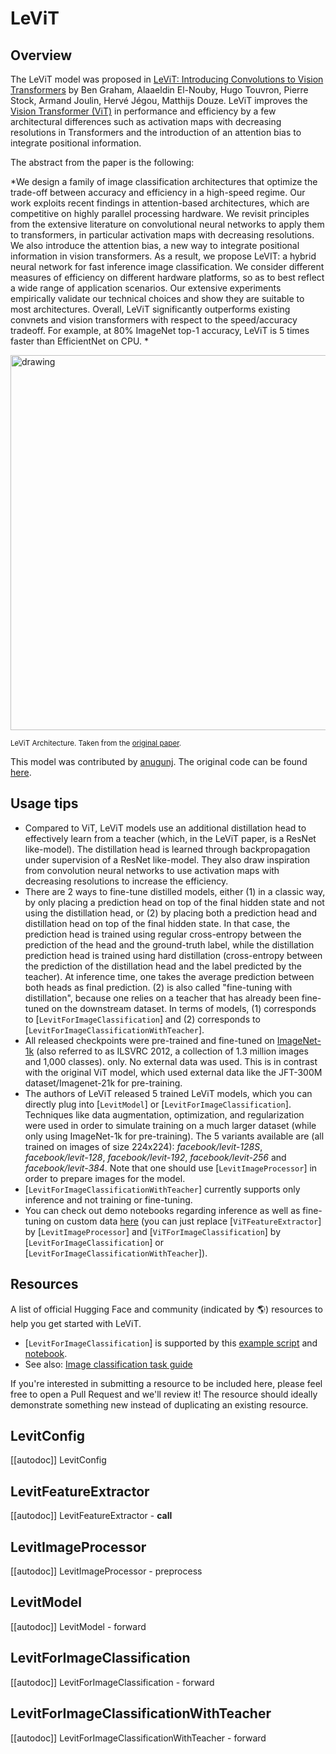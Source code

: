 <!--Copyright 2022 The HuggingFace Team. All rights reserved.

Licensed under the Apache License, Version 2.0 (the "License"); you may not use this file except in compliance with
the License. You may obtain a copy of the License at

http://www.apache.org/licenses/LICENSE-2.0

Unless required by applicable law or agreed to in writing, software distributed under the License is distributed on
an "AS IS" BASIS, WITHOUT WARRANTIES OR CONDITIONS OF ANY KIND, either express or implied. See the License for the
specific language governing permissions and limitations under the License.

⚠️ Note that this file is in Markdown but contain specific syntax for our doc-builder (similar to MDX) that may not be
rendered properly in your Markdown viewer.

-->

# LeViT

## Overview

The LeViT model was proposed in [LeViT: Introducing Convolutions to Vision Transformers](https://arxiv.org/abs/2104.01136) by Ben Graham, Alaaeldin El-Nouby, Hugo Touvron, Pierre Stock, Armand Joulin, Hervé Jégou, Matthijs Douze. LeViT improves the [Vision Transformer (ViT)](vit) in performance and efficiency by a few architectural differences such as activation maps with decreasing resolutions in Transformers and the introduction of an attention bias to integrate positional information.

The abstract from the paper is the following:

*We design a family of image classification architectures that optimize the trade-off between accuracy
and efficiency in a high-speed regime. Our work exploits recent findings in attention-based architectures,
which are competitive on highly parallel processing hardware. We revisit principles from the extensive
literature on convolutional neural networks to apply them to transformers, in particular activation maps
with decreasing resolutions. We also introduce the attention bias, a new way to integrate positional information
in vision transformers. As a result, we propose LeVIT: a hybrid neural network for fast inference image classification.
We consider different measures of efficiency on different hardware platforms, so as to best reflect a wide range of
application scenarios. Our extensive experiments empirically validate our technical choices and show they are suitable
to most architectures. Overall, LeViT significantly outperforms existing convnets and vision transformers with respect
to the speed/accuracy tradeoff. For example, at 80% ImageNet top-1 accuracy, LeViT is 5 times faster than EfficientNet on CPU. *

<img src="https://hf-mirror.com/datasets/huggingface/documentation-images/resolve/main/levit_architecture.png"
alt="drawing" width="600"/>

<small> LeViT Architecture. Taken from the <a href="https://arxiv.org/abs/2104.01136">original paper</a>.</small>

This model was contributed by [anugunj](https://hf-mirror.com/anugunj). The original code can be found [here](https://github.com/facebookresearch/LeViT).

## Usage tips

- Compared to ViT, LeViT models use an additional distillation head to effectively learn from a teacher (which, in the LeViT paper, is a ResNet like-model). The distillation head is learned through backpropagation under supervision of a ResNet like-model. They also draw inspiration from convolution neural networks to use activation maps with decreasing resolutions to increase the efficiency.
- There are 2 ways to fine-tune distilled models, either (1) in a classic way, by only placing a prediction head on top
  of the final hidden state and not using the distillation head, or (2) by placing both a prediction head and distillation
  head on top of the final hidden state. In that case, the prediction head is trained using regular cross-entropy between
  the prediction of the head and the ground-truth label, while the distillation prediction head is trained using hard distillation
  (cross-entropy between the prediction of the distillation head and the label predicted by the teacher). At inference time,
  one takes the average prediction between both heads as final prediction. (2) is also called "fine-tuning with distillation",
  because one relies on a teacher that has already been fine-tuned on the downstream dataset. In terms of models, (1) corresponds
  to [`LevitForImageClassification`] and (2) corresponds to [`LevitForImageClassificationWithTeacher`].
- All released checkpoints were pre-trained and fine-tuned on  [ImageNet-1k](https://hf-mirror.com/datasets/imagenet-1k)
  (also referred to as ILSVRC 2012, a collection of 1.3 million images and 1,000 classes). only. No external data was used. This is in
  contrast with the original ViT model, which used external data like the JFT-300M dataset/Imagenet-21k for
  pre-training.
- The authors of LeViT released 5 trained LeViT models, which you can directly plug into [`LevitModel`] or [`LevitForImageClassification`].
  Techniques like data augmentation, optimization, and regularization were used in order to simulate training on a much larger dataset
  (while only using ImageNet-1k for pre-training). The 5 variants available are (all trained on images of size 224x224):
  *facebook/levit-128S*, *facebook/levit-128*, *facebook/levit-192*, *facebook/levit-256* and
  *facebook/levit-384*. Note that one should use [`LevitImageProcessor`] in order to
  prepare images for the model.
- [`LevitForImageClassificationWithTeacher`] currently supports only inference and not training or fine-tuning.
- You can check out demo notebooks regarding inference as well as fine-tuning on custom data [here](https://github.com/NielsRogge/Transformers-Tutorials/tree/master/VisionTransformer)
  (you can just replace [`ViTFeatureExtractor`] by [`LevitImageProcessor`] and [`ViTForImageClassification`] by [`LevitForImageClassification`] or [`LevitForImageClassificationWithTeacher`]).

## Resources

A list of official Hugging Face and community (indicated by 🌎) resources to help you get started with LeViT.

<PipelineTag pipeline="image-classification"/>

- [`LevitForImageClassification`] is supported by this [example script](https://github.com/huggingface/transformers/tree/main/examples/pytorch/image-classification) and [notebook](https://colab.research.google.com/github/huggingface/notebooks/blob/main/examples/image_classification.ipynb).
- See also: [Image classification task guide](../tasks/image_classification)

If you're interested in submitting a resource to be included here, please feel free to open a Pull Request and we'll review it! The resource should ideally demonstrate something new instead of duplicating an existing resource.

## LevitConfig

[[autodoc]] LevitConfig

## LevitFeatureExtractor

[[autodoc]] LevitFeatureExtractor
    - __call__

## LevitImageProcessor

  [[autodoc]] LevitImageProcessor
    - preprocess

## LevitModel

[[autodoc]] LevitModel
    - forward

## LevitForImageClassification

[[autodoc]] LevitForImageClassification
    - forward

## LevitForImageClassificationWithTeacher

[[autodoc]] LevitForImageClassificationWithTeacher
    - forward
